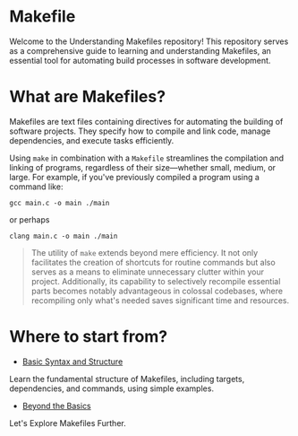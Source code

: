 # Makefile

Welcome to the Understanding Makefiles repository! This repository serves as a comprehensive guide to learning and understanding Makefiles, an essential tool for automating build processes in software development.

# What are Makefiles?
Makefiles are text files containing directives for automating the building of software projects. They specify how to compile and link code, manage dependencies, and execute tasks efficiently.

Using `make` in combination with a `Makefile` streamlines the compilation and linking of programs, regardless of their size—whether small, medium, or large. For example, if you've previously compiled a program using a command like:


`gcc main.c -o main ./main`


or perhaps


`clang main.c -o main ./main`


> The utility of `make` extends beyond mere efficiency. It not only facilitates the creation of shortcuts for routine commands but also serves as a means to eliminate unnecessary clutter within your project. Additionally, its capability to selectively recompile essential parts becomes notably advantageous in colossal codebases, where recompiling only what's needed saves significant time and resources.

# Where to start from?
* [Basic Syntax and Structure](basic_syntax.md#basic-syntax-and-structure)

Learn the fundamental structure of Makefiles, including targets, dependencies, and commands, using simple examples.

* [Beyond the Basics](beyond_basics.md#beyond-basics)

Let's Explore Makefiles Further.